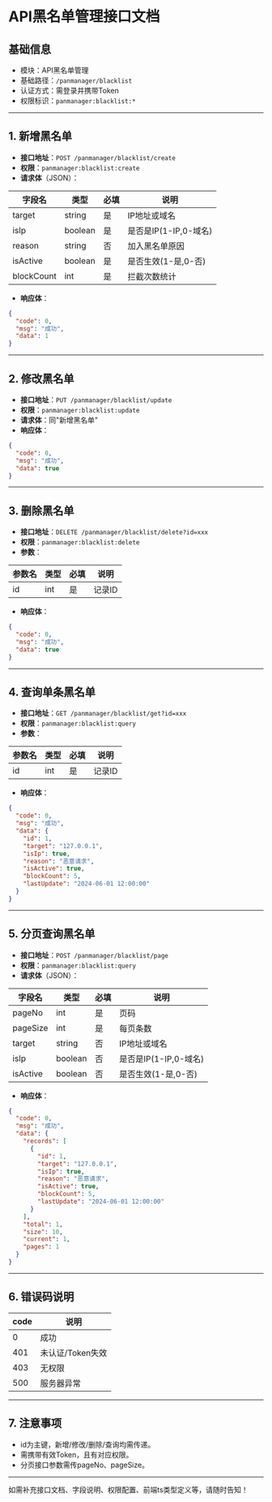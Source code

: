 # API黑名单管理接口文档

## 基础信息

- 模块：API黑名单管理
- 基础路径：`/panmanager/blacklist`
- 认证方式：需登录并携带Token
- 权限标识：`panmanager:blacklist:*`

---

## 1. 新增黑名单

- **接口地址**：`POST /panmanager/blacklist/create`
- **权限**：`panmanager:blacklist:create`
- **请求体**（JSON）：

| 字段名       | 类型    | 必填 | 说明                 |
|--------------|---------|------|----------------------|
| target       | string  | 是   | IP地址或域名         |
| isIp         | boolean | 是   | 是否是IP(1-IP,0-域名) |
| reason       | string  | 否   | 加入黑名单原因       |
| isActive     | boolean | 是   | 是否生效(1-是,0-否)  |
| blockCount   | int     | 是   | 拦截次数统计         |

- **响应体**：

```json
{
  "code": 0,
  "msg": "成功",
  "data": 1
}
```

---

## 2. 修改黑名单

- **接口地址**：`PUT /panmanager/blacklist/update`
- **权限**：`panmanager:blacklist:update`
- **请求体**：同"新增黑名单"
- **响应体**：

```json
{
  "code": 0,
  "msg": "成功",
  "data": true
}
```

---

## 3. 删除黑名单

- **接口地址**：`DELETE /panmanager/blacklist/delete?id=xxx`
- **权限**：`panmanager:blacklist:delete`
- **参数**：

| 参数名 | 类型   | 必填 | 说明     |
|--------|--------|------|----------|
| id     | int    | 是   | 记录ID   |

- **响应体**：

```json
{
  "code": 0,
  "msg": "成功",
  "data": true
}
```

---

## 4. 查询单条黑名单

- **接口地址**：`GET /panmanager/blacklist/get?id=xxx`
- **权限**：`panmanager:blacklist:query`
- **参数**：

| 参数名 | 类型   | 必填 | 说明     |
|--------|--------|------|----------|
| id     | int    | 是   | 记录ID   |

- **响应体**：

```json
{
  "code": 0,
  "msg": "成功",
  "data": {
    "id": 1,
    "target": "127.0.0.1",
    "isIp": true,
    "reason": "恶意请求",
    "isActive": true,
    "blockCount": 5,
    "lastUpdate": "2024-06-01 12:00:00"
  }
}
```

---

## 5. 分页查询黑名单

- **接口地址**：`POST /panmanager/blacklist/page`
- **权限**：`panmanager:blacklist:query`
- **请求体**（JSON）：

| 字段名     | 类型    | 必填 | 说明                 |
|------------|---------|------|----------------------|
| pageNo     | int     | 是   | 页码                 |
| pageSize   | int     | 是   | 每页条数             |
| target     | string  | 否   | IP地址或域名         |
| isIp       | boolean | 否   | 是否是IP(1-IP,0-域名) |
| isActive   | boolean | 否   | 是否生效(1-是,0-否)  |

- **响应体**：

```json
{
  "code": 0,
  "msg": "成功",
  "data": {
    "records": [
      {
        "id": 1,
        "target": "127.0.0.1",
        "isIp": true,
        "reason": "恶意请求",
        "isActive": true,
        "blockCount": 5,
        "lastUpdate": "2024-06-01 12:00:00"
      }
    ],
    "total": 1,
    "size": 10,
    "current": 1,
    "pages": 1
  }
}
```

---

## 6. 错误码说明

| code | 说明         |
|------|--------------|
| 0    | 成功         |
| 401  | 未认证/Token失效 |
| 403  | 无权限       |
| 500  | 服务器异常   |

---

## 7. 注意事项

- id为主键，新增/修改/删除/查询均需传递。
- 需携带有效Token，且有对应权限。
- 分页接口参数需传pageNo、pageSize。

---

如需补充接口文档、字段说明、权限配置、前端ts类型定义等，请随时告知！ 